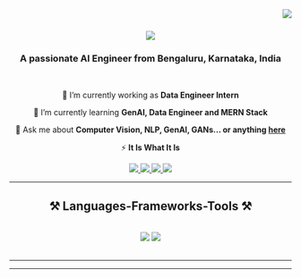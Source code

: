 <img align="right" src="https://visitor-badge.laobi.icu/badge?page_id=Shashank1202.Shashank1202" />

<h1 align="center">
    <img src="https://readme-typing-svg.herokuapp.com/?font=Righteous&size=35&center=true&vCenter=true&width=500&height=70&duration=4000&lines=Hi+There!+👋;+I'm+Shashank+S!;" />
</h1>

<h3 align="center">A passionate AI Engineer from Bengaluru, Karnataka, India </h3>

<br/>

<div align="center">
 
 🔭 I’m currently working as **Data Engineer Intern**
 
 🌱 I’m currently learning **GenAI, Data Engineer and MERN Stack**

💬 Ask me about **Computer Vision, NLP, GenAI, GANs... or anything [here](https://www.linkedin.com/in/shashz/)**

⚡ **It Is What It Is**

 </div>
 
<div align="center"> 
  <a href="mailto:shashank.s.1202@gmail.com">
    <img src="https://img.shields.io/badge/Gmail-333333?style=for-the-badge&logo=gmail&logoColor=red" />
  </a>
  <a href="https://www.linkedin.com/in/shash03/" target="_blank">
    <img src="https://img.shields.io/badge/LinkedIn-0077B5?style=for-the-badge&logo=linkedin&logoColor=white" target="_blank" />
  </a>
  <a href="https://www.kaggle.com/shashanks1202" target="_blank">
     <img src="https://img.shields.io/badge/kaggle-0077B5?style=for-the-badge&logo=Kaggle&logoColor=white" target="_blank" /> <!-- sqlite, safari, google-chrome are other good icon options -->
  </a>
    <a href="https://leetcode.com/u/Shashank_120302/" target="_blank">
     <img src="https://img.shields.io/badge/leetcode-0077B5?style=for-the-badge&logo=leetcode&logoColor=white" target="_blank" /> <!-- sqlite, safari, google-chrome are other good icon options -->
  </a>
</div>

 <hr/>
 
<h2 align="center">⚒️ Languages-Frameworks-Tools ⚒️</h2>
<br/>
<div align="center">
    <img src="https://skillicons.dev/icons?i=html,css,vscode,github,git,r,Tensorflow,keras" />
    <img src="https://skillicons.dev/icons?i=python,javascript,mongodb,c,java,mysql,flask,PyTorch" /><br>
</div>

<br/>
<hr/>



<hr/>

<br/>

